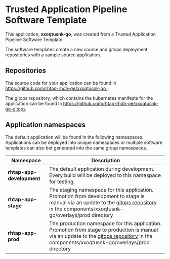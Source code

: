 # Trusted Application Pipeline Software Template

This application, **xxoqtusnk-go**, was created from a Trusted Application Pipeline Software Template.

The software templates create a new source and gitops deployment repositories with a sample source application. 

## Repositories

The source code for your application can be found in [https://github.com/rhtap-rhdh-qe/xxoqtusnk-go ](https://github.com/rhtap-rhdh-qe/xxoqtusnk-go ).
 
The gitops repository, which contains the kubernetes manifests for the application can be found in 
[https://github.com/rhtap-rhdh-qe/xxoqtusnk-go-gitops ](https://github.com/rhtap-rhdh-qe/xxoqtusnk-go-gitops ) 

## Application namespaces 

The default application will be found in the following namespaces. Applications can be deployed into unique namespaces or multiple software templates can also bet generated into the same group namespaces.  

|  Namespace   |  Description   |  
| -------- | -------- |   
| **rhtap-app-development** | The default application during development. Every build will be deployed to this namespace for testing. | 
| **rhtap-app-stage** | The staging namespace for this application. Promotion from development to stage is manual via an update to the [gitops repository](https://github.com/rhtap-rhdh-qe/xxoqtusnk-go-gitops ) in the components/xxoqtusnk-go/overlays/prod directory |  
| **rhtap-app-prod** | The production namespace for this application. Promotion from stage to production is manual via an update to the [gitops repository](https://github.com/rhtap-rhdh-qe/xxoqtusnk-go-gitops ) in the components/xxoqtusnk-go/overlays/prod directory | 